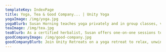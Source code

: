 ```yaml
---
templateKey: IndexPage
title: Yoga, Tea & Good Company... | Unity Yoga
yogaImage: /img/yoga.jpg
yogaBlurb: Susan Horning teaches yoga privately and in group classes, view the schedule often for new offerings.
teaImage: /img/tea.jpg
teaBlurb: As a certified herbalist, Susan offers one-on-one sessions to address your needs. She also makes tinctures and delicious teas.
goodCompanyImage: /img/good-company.jpg
goodCompanyBlurb: Join Unity Retreats on a yoga retreat to relax, unwind and learn, whether it’s Salt Spring Island or Guatemala, your next adventure awaits!
---
```

